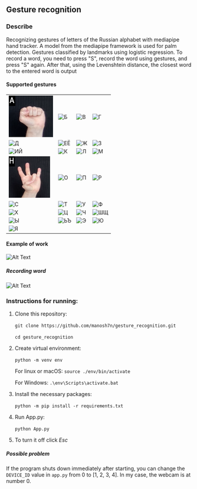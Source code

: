 ## Gesture recognition
### Describe
Recognizing gestures of letters of the Russian alphabet with mediapipe hand tracker.
A model from the mediapipe framework is used for palm detection. Gestures classified by landmarks using logistic regression.
To record a word, you need to press "S", record the word using gestures, and press "S" again. After that, using the Levenshtein distance, the closest word to the entered word is output
#### Supported gestures
<table>
  <tr>
    <td style="border: none;"> <img src="utils/readme_img/А.png"  alt="А" width = 120px height = 112px ></td>
    <td style="border: none;"> <img src="utils/readme_img/Б.png"  alt="Б" width = 112px height = 112px ></td>
    <td style="border: none;"> <img src="utils/readme_img/В.png"  alt="В" width = 112px height = 112px ></td>
    <td style="border: none;"> <img src="utils/readme_img/Г.png"  alt="Г" width = 112px height = 112px ></td>
   </tr>
   <tr>
    <td style="border: none;"> <img src="utils/readme_img/Д.png"  alt="Д" width = 112px height = 112px ></td>
    <td style="border: none;"> <img src="utils/readme_img/Е.png"  alt="ЕЁ" width = 112px height = 112px ></td>
    <td style="border: none;"> <img src="utils/readme_img/Ж.png"  alt="Ж" width = 112px height = 112px ></td>
    <td style="border: none;"> <img src="utils/readme_img/З.png"  alt="З" width = 112px height = 112px ></td>
  </tr>
   <tr>
   <td style="border: none;"> <img src="utils/readme_img/И.png"  alt="ИЙ" width = 112px height = 112px ></td>
   <td style="border: none;"> <img src="utils/readme_img/К.png"  alt="К" width = 112px height = 112px ></td>
    <td style="border: none;"> <img src="utils/readme_img/Л.png"  alt="Л" width = 112px height = 112px ></td>
    <td style="border: none;"> <img src="utils/readme_img/М.png"  alt="М" width = 112px height = 112px ></td>
  </tr>
  <tr>
   <td style="border: none;"> <img src="utils/readme_img/Н.png"  alt="Н" width = 112px height = 112px ></td>
   <td style="border: none;"> <img src="utils/readme_img/О.png"  alt="О" width = 112px height = 112px ></td>
    <td style="border: none;"> <img src="utils/readme_img/П.png"  alt="П" width = 112px height = 112px ></td>
    <td style="border: none;"> <img src="utils/readme_img/Р.png"  alt="Р" width = 112px height = 112px ></td>
  </tr>
  <tr>
   <td style="border: none;"> <img src="utils/readme_img/С.png"  alt="С" width = 112px height = 112px ></td>
   <td style="border: none;"> <img src="utils/readme_img/Т.png"  alt="Т" width = 112px height = 112px ></td>
    <td style="border: none;"> <img src="utils/readme_img/У.png"  alt="У" width = 112px height = 112px ></td>
    <td style="border: none;"> <img src="utils/readme_img/Ф.png"  alt="Ф" width = 112px height = 112px ></td>
  </tr>
  <tr>
   <td style="border: none;"> <img src="utils/readme_img/Х.png"  alt="Х" width = 112px height = 112px ></td>
   <td style="border: none;"> <img src="utils/readme_img/Ц.png"  alt="Ц" width = 112px height = 112px ></td>
    <td style="border: none;"> <img src="utils/readme_img/Ч.png"  alt="Ч" width = 112px height = 112px ></td>
    <td style="border: none;"> <img src="utils/readme_img/Ш.png"  alt="ШЩ" width = 112px height = 112px ></td>
  </tr>
  <tr>
   <td style="border: none;"> <img src="utils/readme_img/Ы.png"  alt="Ы" width = 112px height = 112px ></td>
   <td style="border: none;"> <img src="utils/readme_img/Ь.png"  alt="ЬЪ" width = 112px height = 112px ></td>
    <td style="border: none;"> <img src="utils/readme_img/Э.png"  alt="Э" width = 112px height = 112px ></td>
    <td style="border: none;"> <img src="utils/readme_img/Ю.png"  alt="Ю" width = 112px height = 112px ></td>
  </tr>
  <tr>
   <td style="border: none;"> <img src="utils/readme_img/Я.png"  alt="Я" width = 112px height = 112px ></td>
  </tr>
</table>

#### Example of work
![Alt Text](utils/readme_img/example.gif)
##### Recording word
![Alt Text](utils/readme_img/example_word.gif)

### Instructions for running:

1) Clone this repository:

      `git clone https://github.com/manosh7n/gesture_recognition.git`

      `cd gesture_recognition`
2) Create virtual environment:

     `python -m venv env`

      For linux or macOS:
      `source ./env/bin/activate`

      For Windows:
      `.\env\Scripts\activate.bat`

3) Install the necessary packages:

      `python -m pip install -r requirements.txt`

4) Run App.py:

   `python App.py`

5) To turn it off click *Esc*

##### Possible problem

If the program shuts down immediately after starting, you can change the `DEVICE_ID` value in `app.py` from 0 to [1, 2, 3, 4]. In my case, the webcam is at number 0.
